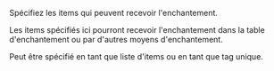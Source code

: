 Spécifiez les items qui peuvent recevoir l'enchantement.

Les items spécifiés ici pourront recevoir l'enchantement dans la table d'enchantement ou
par d'autres moyens d'enchantement.

Peut être spécifié en tant que liste d'items ou en tant que tag unique.